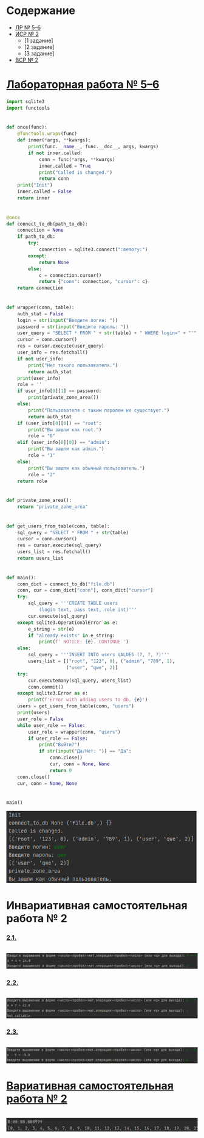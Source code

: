 # Содержание
- [ЛР № 5–6](#лабораторная-работа--56)
- [ИСР № 2](#инвариативная-самостоятельная-работа--2)
    - [1 задание]
    - [2 задание]
    - [3 задание]
- [ВСР № 2](#вариативная-самостоятельная-работа--2)

# [Лабораторная работа № 5–6](https://repl.it/@Rakleed/programming4-lab5-6)
```python
import sqlite3
import functools


def once(func):
    @functools.wraps(func)
    def inner(*args, **kwargs):
        print(func.__name__, func.__doc__, args, kwargs)
        if not inner.called:
            conn = func(*args, **kwargs)
            inner.called = True
            print("Called is changed.")
            return conn
    print("Init")
    inner.called = False
    return inner


@once
def connect_to_db(path_to_db):
    connection = None
    if path_to_db:
        try:
            connection = sqlite3.connect(":memory:")
        except:
            return None
        else:
            c = connection.cursor()
            return {"conn": connection, "cursor": c}
    return connection


def wrapper(conn, table):
    auth_stat = False
    login = str(input("Введите логин: "))
    password = str(input("Введите пароль: "))
    user_query = "SELECT * FROM " + str(table) + " WHERE login=" + "'" + login + "'"
    cursor = conn.cursor()
    res = cursor.execute(user_query)
    user_info = res.fetchall()
    if not user_info:
        print("Нет такого пользователя.")
        return auth_stat
    print(user_info)
    role = ''
    if user_info[0][1] == password:
        print(private_zone_area())
    else:
        print("Пользователя с таким паролем не существует.")
        return auth_stat
    if (user_info[0][0]) == "root":
        print("Вы зашли как root.")
        role = "0"
    elif (user_info[0][0]) == "admin":
        print("Вы зашли как admin.")
        role = "1"
    else:
        print("Вы зашли как обычный пользователь.")
        role = "2"
    return role


def private_zone_area():
    return "private_zone_area"


def get_users_from_table(conn, table):
    sql_query = "SELECT * FROM " + str(table)
    cursor = conn.cursor()
    res = cursor.execute(sql_query)
    users_list = res.fetchall()
    return users_list


def main():
    conn_dict = connect_to_db("file.db")
    conn, cur = conn_dict["conn"], conn_dict["cursor"]
    try:
        sql_query = '''CREATE TABLE users
            (login text, pass text, role int)'''
        cur.execute(sql_query)
    except sqlite3.OperationalError as e:
        e_string = str(e)
        if "already exists" in e_string:
            print(f' NOTICE: {e}. CONTINUE ')
    else:
        sql_query = '''INSERT INTO users VALUES (?, ?, ?)'''
        users_list = [("root", "123", 0), ("admin", "789", 1),
                      ("user", "qwe", 2)]
    try:
        cur.executemany(sql_query, users_list)
        conn.commit()
    except sqlite3.Error as e:
        print(f'Error with adding users to db. {e}')
    users = get_users_from_table(conn, "users")
    print(users)
    user_role = False
    while user_role == False:
        user_role = wrapper(conn, "users")
        if user_role == False:
            print("Выйти?")
            if str(input("Да/Нет: ")) == "Да":
                conn.close()
                cur, conn = None, None
                return 0
    conn.close()
    cur, conn = None, None


main()
```
![Result of lab5-6](src/programming4-lab5-6-result.png)

# Инвариативная самостоятельная работа № 2
### [2.1. ](https://repl.it/@Rakleed/programming4-indepworkinvar2-1)
```python

```
![Result of indepworkinvar2-1](src/programming4-indepworkinvar2-1-result.png)

### [2.2. ](https://repl.it/@Rakleed/programming4-indepworkinvar2-2)
```python

```
![Result of indepworkinvar2-2](src/programming4-indepworkinvar2-2-result.png)

### [2.3. ](https://repl.it/@Rakleed/programming4-indepworkinvar2-3)
```python

```
![Result of indepworkinvar2-3](src/programming4-indepworkinvar2-3-result.png)

# [Вариативная самостоятельная работа № 2](https://repl.it/@Rakleed/programming4-indepworkvar2)
```python

```
![Result of indepworkvar2](src/programming4-indepworkvar2-result.png)
